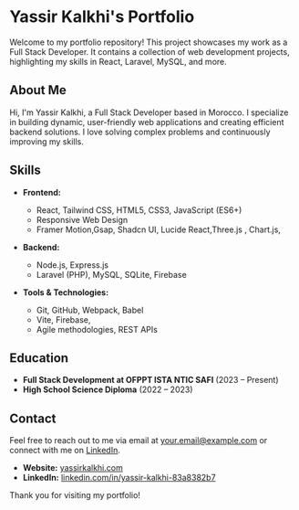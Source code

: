 # Yassir Kalkhi's Portfolio

Welcome to my portfolio repository! This project showcases my work as a Full Stack Developer. It contains a collection of web development projects, highlighting my skills in React, Laravel, MySQL, and more.

## About Me

Hi, I'm Yassir Kalkhi, a Full Stack Developer based in Morocco. I specialize in building dynamic, user-friendly web applications and creating efficient backend solutions. I love solving complex problems and continuously improving my skills.



## Skills

- **Frontend:**
  - React, Tailwind CSS, HTML5, CSS3, JavaScript (ES6+)
  - Responsive Web Design
  - Framer Motion,Gsap, Shadcn UI, Lucide React,Three.js , Chart.js, 
  
- **Backend:**
  - Node.js, Express.js
  - Laravel (PHP), MySQL, SQLite, Firebase
  
- **Tools & Technologies:**
  - Git, GitHub, Webpack, Babel
  - Vite, Firebase,
  - Agile methodologies, REST APIs


## Education

- **Full Stack Development at OFPPT ISTA NTIC SAFI** (2023 – Present)
- **High School Science Diploma** (2022 – 2023)

## Contact

Feel free to reach out to me via email at [your.email@example.com](mailto:yasserkalkhi@gmail.com) or connect with me on [LinkedIn](https://ma.linkedin.com/in/yassir-kalkhi-83a8382b7).
- **Website:** [yassirkalkhi.com](https://yassirkalkhi.com)
- **LinkedIn:** [linkedin.com/in/yassir-kalkhi-83a8382b7](https://ma.linkedin.com/in/yassir-kalkhi-83a8382b7)


Thank you for visiting my portfolio!

